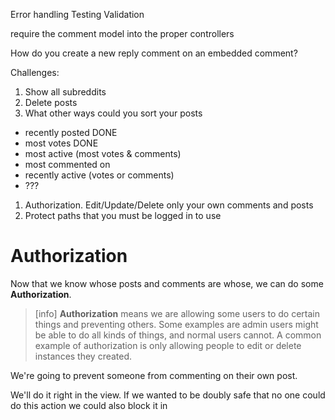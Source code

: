 Error handling
Testing
Validation

require the comment model into the proper controllers

How do you create a new reply comment on an embedded comment? 


Challenges:

1. Show all subreddits
1. Delete posts
1. What other ways could you sort your posts
  - recently posted DONE
  - most votes DONE
  - most active (most votes & comments)
  - most commented on
  - recently active (votes or comments)
  - ???
1. Authorization. Edit/Update/Delete only your own comments and posts
1. Protect paths that you must be logged in to use



# Authorization

Now that we know whose posts and comments are whose, we can do some **Authorization**.

> [info]
> **Authorization** means we are allowing some users to do certain things and preventing others. Some examples are admin users might be able to do all kinds of things, and normal users cannot. A common example of authorization is only allowing people to edit or delete instances they created.

We're going to prevent someone from commenting on their own post.

We'll do it right in the view. If we wanted to be doubly safe that no one could do this action we could also block it in

